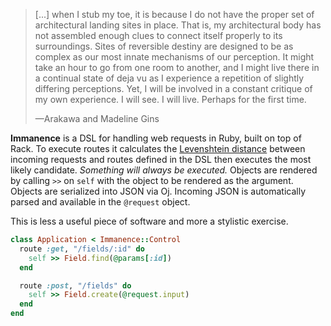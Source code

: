 > [...] when I stub my toe, it is because I do not have the proper set of architectural landing sites in place.
> That is, my architectural body has not assembled enough clues to connect itself properly to its surroundings.
> Sites of reversible destiny are designed to be as complex as our most innate mechanisms of our perception.
> It might take an hour to go from one room to another, and I might live there in a continual state of deja vu as I experience a repetition of slightly differing perceptions.
> Yet, I will be involved in a constant critique of my own experience.
> I will see.
> I will live.
> Perhaps for the first time.
>
> —Arakawa and Madeline Gins

**Immanence** is a DSL for handling web requests in Ruby, built on top of Rack. To execute routes it calculates the [Levenshtein distance](http://en.wikipedia.org/wiki/Levenshtein_distance) between incoming requests and routes defined in the DSL then executes the most likely candidate. *Something will always be executed.* Objects are rendered by calling `>>` on `self` with the object to be rendered as the argument. Objects are serialized into JSON via Oj. Incoming JSON is automatically parsed and available in the `@request` object.

This is less a useful piece of software and more a stylistic exercise.

```ruby
class Application < Immanence::Control
  route :get, "/fields/:id" do
    self >> Field.find(@params[:id])
  end

  route :post, "/fields" do
    self >> Field.create(@request.input)
  end
end
```
